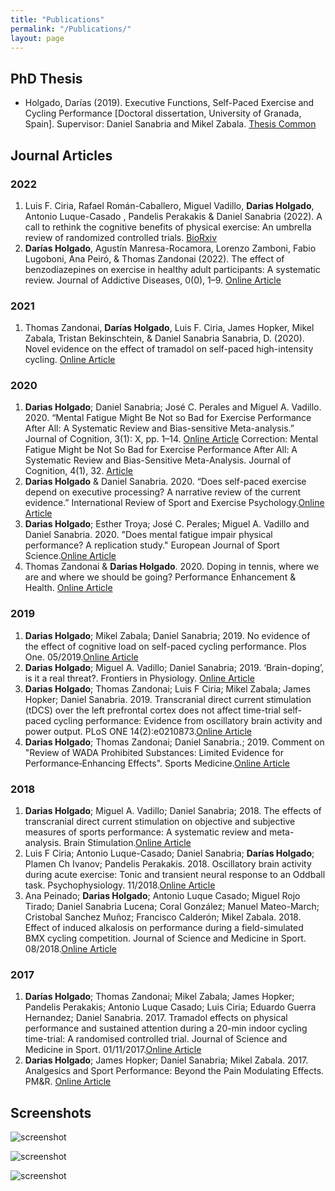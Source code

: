 ```yaml
---
title: "Publications"
permalink: "/Publications/"
layout: page
---
```


## PhD Thesis

- Holgado, Darías (2019). Executive Functions, Self-Paced Exercise and Cycling Performance [Doctoral dissertation, University of Granada, Spain]. Supervisor: Daniel Sanabria and Mikel Zabala. 
[Thesis Common](https://thesiscommons.org/vtyfu/)

## Journal Articles
### 2022
 1. Luis F. Ciria, Rafael Román-Caballero, Miguel Vadillo, **Darias Holgado**, Antonio Luque-Casado , Pandelis Perakakis & Daniel Sanabria (2022). A call to rethink the cognitive benefits of physical exercise: An umbrella review of randomized controlled trials. [BioRxiv](https://doi.org/10.1101/2022.02.15.480508)
 2. **Darías Holgado**, Agustín Manresa-Rocamora, Lorenzo Zamboni, Fabio Lugoboni, Ana Peiró, & Thomas Zandonai (2022). The effect of benzodiazepines on exercise in healthy adult participants: A systematic review. Journal of Addictive Diseases, 0(0), 1–9. [Online Article](https://doi.org/10.1080/10550887.2021.1990640)

### 2021
 1. Thomas Zandonai, **Darías Holgado**, Luis F. Ciria, James Hopker, Mikel Zabala, Tristan Bekinschtein, & Daniel Sanabria Sanabria, D. (2020). Novel evidence on the effect of tramadol on self-paced high-intensity cycling. [Online Article](https://doi.org/10.1080/02640414.2021.1877440) 

### 2020
 1. **Darias Holgado**; Daniel Sanabria; José C. Perales and Miguel A. Vadillo. 2020. “Mental Fatigue Might Be Not so Bad for Exercise Performance After All: A Systematic Review and Bias-sensitive Meta-analysis.” Journal of Cognition, 3(1): X, pp. 1–14. [Online Article](https://doi.org/10.5334/joc.126)
   Correction: Mental Fatigue Might be Not So Bad for Exercise Performance After All: A Systematic Review and Bias-Sensitive Meta-Analysis. Journal of   Cognition, 4(1), 32. [Article](http://doi.org/10.5334/joc.178)
 2. **Darias Holgado** & Daniel Sanabria. 2020. “Does self-paced exercise depend on executive processing? A narrative review of the current evidence.” International Review of Sport and Exercise Psychology.[Online Article](http://dx.doi.org/10.1080/1750984X.2020.1774915)
 3. **Darias Holgado**; Esther Troya; José C. Perales; Miguel A. Vadillo and Daniel Sanabria. 2020. "Does mental fatigue impair physical performance? A replication study." European Journal of Sport Science.[Online Article](https://doi.org/10.1080/17461391.2020.1781265)
 4. Thomas Zandonai & **Darias Holgado**. 2020. Doping in tennis, where we are and where we should be going? Performance Enhancement & Health. [Online Article](https://doi.org/10.1016/j.peh.2020.100157)

### 2019
 1. **Darias Holgado**; Mikel Zabala; Daniel Sanabria; 2019. No evidence of the effect of cognitive load on self-paced cycling performance. Plos One. 05/2019.[Online Article](https://doi.org/10.1371/journal.pone.0217825)
 2. **Darias Holgado**; Miguel A. Vadillo; Daniel Sanabria; 2019.  ‘Brain-doping’, is it a real threat?. Frontiers in Physiology. [Online Article](https://doi.org/10.3389/fphys.2019.00483)
 3. **Darias Holgado**; Thomas Zandonai; Luis F Ciria; Mikel Zabala; James Hopker; Daniel Sanabria. 2019. Transcranial direct current stimulation (tDCS) over the left prefrontal cortex does not affect time-trial self-paced cycling performance: Evidence from oscillatory brain activity and power output. PLoS ONE 14(2):e0210873.[Online Article](https://doi.org/10.1371/journal.pone.0210873)
 4. **Darias Holgado**; Thomas Zandonai; Daniel Sanabria.; 2019. Comment on "Review of WADA Prohibited Substances: Limited Evidence for Performance‑Enhancing Effects". Sports Medicine.[Online Article](https://link.springer.com/article/10.1007%2Fs40279-019-01064-2)

### 2018
 1. **Darias Holgado**; Miguel A. Vadillo; Daniel Sanabria; 2018. The effects of transcranial direct current stimulation on objective and subjective measures of sports performance: A systematic review and meta-analysis. Brain Stimulation.[Online Article](https://doi.org/10.1016/j.brs.2018.12.002)
 2. Luis F Ciria; Antonio Luque-Casado; Daniel Sanabria; **Darías Holgado**; Plamen Ch Ivanov; Pandelis Perakakis. 2018. Oscillatory brain activity during acute exercise: Tonic and transient neural response to an Oddball task. Psychophysiology. 11/2018.[Online Article](https://doi.org/10.1111/psyp.13326)
 3. Ana Peinado; **Darias Holgado**; Antonio Luque Casado; Miguel Rojo Tirado; Daniel Sanabria Lucena; Coral González; Manuel Mateo-March; Cristobal Sanchez Muñoz; Francisco Calderón; Mikel Zabala. 2018. Effect of induced alkalosis on performance during a field-simulated BMX cycling competition. Journal of Science and Medicine in Sport. 08/2018.[Online Article](https://doi.org/10.1016/j.jsams.2018.08.010)
### 2017
 1. **Darías Holgado**; Thomas Zandonai; Mikel Zabala; James Hopker; Pandelis Perakakis; Antonio Luque Casado; Luis Ciria; Eduardo Guerra Hernandez; Daniel Sanabria. 2017. Tramadol effects on physical performance and sustained attention during a 20-min indoor cycling time-trial: A randomised controlled trial. Journal of Science and Medicine in Sport. 01/11/2017.[Online Article](https://doi.org/10.1016/j.jsams.2017.10.032)
 2.   **Darias Holgado**; James Hopker; Daniel Sanabria; Mikel Zabala. 2017. Analgesics and Sport Performance: Beyond the Pain Modulating Effects. PM&R. [Online Article](https://doi.org/10.1016/j.pmrj.2017.07.068)

## Screenshots

![screenshot](https://user-images.githubusercontent.com/4943215/109431850-cd711780-7a08-11eb-8601-2763f2ee6bb4.png)

![screenshot](https://user-images.githubusercontent.com/4943215/109431832-b6cac080-7a08-11eb-9c5e-a058680c23a1.png)

![screenshot](https://user-images.githubusercontent.com/4943215/73125194-5f0b8b80-3fa4-11ea-805c-8387187503ad.png)
